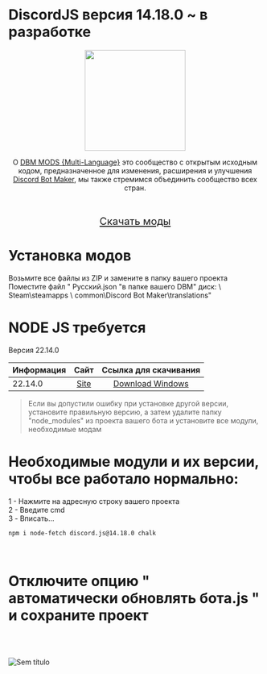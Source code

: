 # DiscordJS версия 14.18.0 ~ в разработке

 <p align="center"><img height="200" src="https://user-images.githubusercontent.com/108380983/229547060-f69c3089-d3c7-4f77-843e-3aa37edc6973.png"></p>
 
<p align="center">О <a href="https://discord.gg/HBc9u9tktd">DBM MODS {Multi-Language}</a> это сообщество с открытым исходным кодом, предназначенное для изменения, расширения и улучшения <a href="https://store.steampowered.com/app/682130/Discord_Bot_Maker">Discord Bot Maker</a>, мы также стремимся объединить сообщество всех стран.</p>
<br>
<p align="center">
  <big><big><a href="https://github.com/DBM-Mods/v14_pt/archive/refs/heads/main.zip">Скачать моды</a></big></big>
</p>

# Установка модов
Возьмите все файлы из ZIP и замените в папку вашего проекта<br>
Поместите файл " Русский.json "в папке вашего DBM" диск: \ Steam\steamapps \ common\Discord Bot Maker\translations"<br>

# NODE JS требуется

Версия 22.14.0

| Информация    |                     Сайт           |     Ссылка для скачивания           |
| ---------- | :--------------------------------------------: |   :-------------------------------------------------: |
| 22.14.0  |  [Site](https://nodejs.org/dist/v22.14.0/)   | [Download Windows](https://nodejs.org/dist/v22.14.0/node-v22.14.0-x64.msi)   |

> Если вы допустили ошибку при установке другой версии, установите правильную версию, а затем удалите папку "node_modules" из проекта вашего бота и установите все модули, необходимые модам


# <b>Необходимые модули и их версии, чтобы все работало нормально:</b><br>
1 - Нажмите на адресную строку вашего проекта<br>
2 - Введите cmd<br>
3 - Вписать...<br>
```md
npm i node-fetch discord.js@14.18.0 chalk
```
<br>

# Отключите опцию " автоматически обновлять бота.js " и сохраните проект

<br><br>

![Sem título](https://github.com/DBM-Mods/Portugues/assets/43226244/c95f81c7-fcd6-4049-9823-88358a164665)
